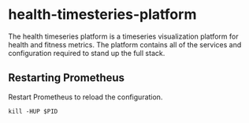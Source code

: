 # health-timesteries-platform
The health timeseries platform is a timeseries visualization platform for health and fitness metrics. The platform contains all of the services and configuration required to stand up the full stack.

## Restarting Prometheus

Restart Prometheus to reload the configuration.

```
kill -HUP $PID
```
